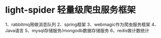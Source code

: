 # light-spider 轻量级爬虫服务框架
1、rabbitmq用做消息队列
2、spring框架
3、webmagic作为爬虫服务框架
4、Java语言
5、mysql存储服务/mongodb数据存储服务
6、redis做计数统计
